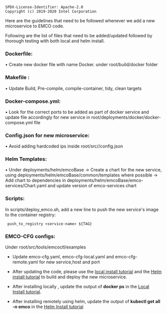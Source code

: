 ```
SPDX-License-Identifier: Apache-2.0
Copyright (c) 2019-2020 Intel Corporation
```
Here are the guidelines that need to be followed whenever we add a new microservice to EMCO code.

Following are the list of files that need to be added/updated followed by thorough testing with both local and helm install.

###  Dockerfile:
• Create new docker file with name Docker.<service name> under root/build/docker folder

### Makefile : 
• Update Build, Pre-compile, compile-container, tidy, clean targets

### Docker-compose.yml:
• Look for the correct ports to be added as part of docker service and update file accordingly for new service in root/deployments/docker/docker-compose.yml file

### Config.json for new microservice:
• Avoid adding hardcoded ips inside root/src/<service>/config.json

### Helm Templates:
• Under deployments/helm/emcoBase
-> Create a chart for the new service, using deployments/helm/emcoBase/common/templates where possible
-> Add chart to dependencies in deployments/helm/emcoBase/emco-services/Chart.yaml and update version of emco-services chart

### Scripts:
In scripts/deploy_emco.sh, add a new line to push the new service's image to the container registry:

```
 push_to_registry <service-name> ${TAG}

```

### EMCO-CFG configs:
Under root/src/tools/emcoctl/examples

* Update emco-cfg.yaml, emco-cfg-local.yaml and emco-cfg-remote.yaml for new service,host and port

* After updating the code, please use the 
  [local install tutorial](../user/Tutorial_Local_Install.md) and the
  [Helm install tutorial](../user/Tutorial_Helm.md) to build and deploy
  the new microservice.

* After installing locally , update the output of **docker ps** in the [Local Install tutorial](../user/Tutorial_Local_Install.md).

* After installing remotely using helm, update the output of **kubectl get all -n emco** in the [Helm Install tutorial](../user/Tutorial_Helm.md)
